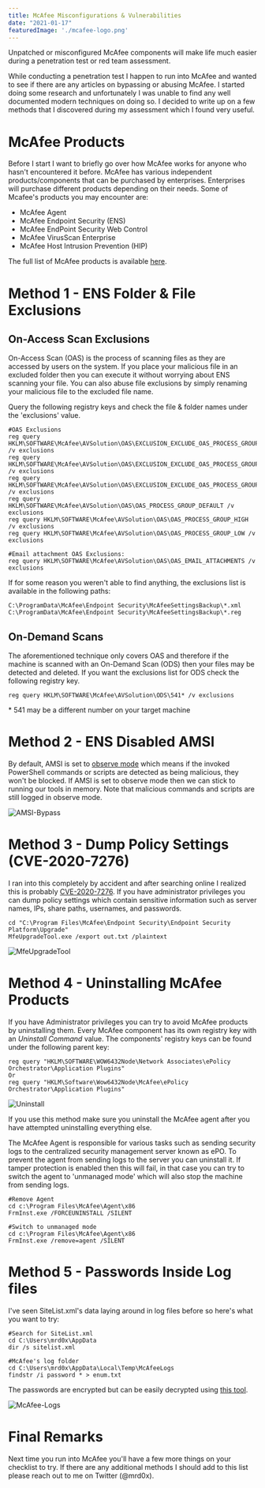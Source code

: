 ```yaml
---
title: McAfee Misconfigurations & Vulnerabilities
date: "2021-01-17"
featuredImage: './mcafee-logo.png'
---
```


Unpatched or misconfigured McAfee components will make life much easier during a penetration test or red team assessment<!-- end -->. 

While conducting a penetration test I happen to run into McAfee and wanted to see if there are any articles on bypassing or abusing McAfee. I started doing some research and unfortunately I was unable to find any well documented modern techniques on doing so. I decided to write up on a few methods that I discovered during my assessment which I found very useful.

# McAfee Products

Before I start I want to briefly go over how McAfee works for anyone who hasn't encountered it before. McAfee has various independent products/components that can be purchased by enterprises. Enterprises will purchase different products depending on their needs. Some of Mcafee's products you may encounter are:

* McAfee Agent
* McAfee Endpoint Security (ENS)
* McAfee EndPoint Security Web Control
* McAfee VirusScan Enterprise
* McAfee Host Intrusion Prevention (HIP)

The full list of McAfee products is available <a href="https://www.mcafee.com/enterprise/en-ca/products/a-z.html">here</a>. 

# Method 1 - ENS Folder & File Exclusions

## On-Access Scan Exclusions

On-Access Scan (OAS) is the process of scanning files as they are accessed by users on the system. If you place your malicious file in an excluded folder then you can execute it without worrying about ENS scanning your file. You can also abuse file exclusions by simply renaming your malicious file to the excluded file name.

Query the following registry keys and check the file & folder names under the 'exclusions' value.

    #OAS Exclusions
    reg query HKLM\SOFTWARE\McAfee\AVSolution\OAS\EXCLUSION_EXCLUDE_OAS_PROCESS_GROUP_DEFAULT /v exclusions
    reg query HKLM\SOFTWARE\McAfee\AVSolution\OAS\EXCLUSION_EXCLUDE_OAS_PROCESS_GROUP_HIGH /v exclusions
    reg query HKLM\SOFTWARE\McAfee\AVSolution\OAS\EXCLUSION_EXCLUDE_OAS_PROCESS_GROUP_LOW /v exclusions
    reg query HKLM\SOFTWARE\McAfee\AVSolution\OAS\OAS_PROCESS_GROUP_DEFAULT /v exclusions
    reg query HKLM\SOFTWARE\McAfee\AVSolution\OAS\OAS_PROCESS_GROUP_HIGH /v exclusions
    reg query HKLM\SOFTWARE\McAfee\AVSolution\OAS\OAS_PROCESS_GROUP_LOW /v exclusions

    #Email attachment OAS Exclusions:
    reg query HKLM\SOFTWARE\McAfee\AVSolution\OAS\OAS_EMAIL_ATTACHMENTS /v exclusions


If for some reason you weren't able to find anything, the exclusions list is available in the following paths:

    C:\ProgramData\McAfee\Endpoint Security\McAfeeSettingsBackup\*.xml
    C:\ProgramData\McAfee\Endpoint Security\McAfeeSettingsBackup\*.reg


## On-Demand Scans

The aforementioned technique only covers OAS and therefore if the machine is scanned with an On-Demand Scan (ODS) then your files may be detected and deleted. If you want the exclusions list for ODS check the following registry key.

    
    reg query HKLM\SOFTWARE\McAfee\AVSolution\ODS\541* /v exclusions

\* 541 may be a different number on your target machine 


# Method 2 - ENS Disabled AMSI

By default, AMSI is set to <a href="https://www.mcafee.com/blogs/other-blogs/mcafee-labs/mcafee-amsi-integration-protects-against-malicious-scripts/">observe mode</a> which means if the invoked PowerShell commands or scripts are detected as being malicious, they won't be blocked. If AMSI is set to observe mode then we can stick to running our tools in memory. Note that malicious commands and scripts are still logged in observe mode.

![AMSI-Bypass](./AMSI_bypass.png)

# Method 3 - Dump Policy Settings (CVE-2020-7276)

I ran into this completely by accident and after searching online I realized this is probably <a href="https://cve.mitre.org/cgi-bin/cvename.cgi?name=CVE-2020-7276">CVE-2020-7276</a>. If you have administrator privileges you can dump policy settings which contain sensitive information such as server names, IPs, share paths, usernames, and passwords.

    cd "C:\Program Files\McAfee\Endpoint Security\Endpoint Security Platform\Upgrade"
    MfeUpgradeTool.exe /export out.txt /plaintext

![MfeUpgradeTool](./mfeupgradetool.png)

# Method 4 - Uninstalling McAfee Products

If you have Administrator privileges you can try to avoid McAfee products by uninstalling them. Every McAfee component has its own registry key with an <i>Uninstall Command</i> value. The components' registry keys can be found under the following parent key:

    reg query "HKLM\SOFTWARE\WOW6432Node\Network Associates\ePolicy Orchestrator\Application Plugins"
    Or
    reg query "HKLM\Software\Wow6432Node\McAfee\ePolicy Orchestrator\Application Plugins"

![Uninstall](./uninstall_plugins.png)

If you use this method make sure you uninstall the McAfee agent after you have attempted uninstalling everything else.

The McAfee Agent is responsible for various tasks such as sending security logs to the centralized security management server known as ePO. To prevent the agent from sending logs to the server you can uninstall it. If tamper protection is enabled then this will fail, in that case you can try to switch the agent to 'unmanaged mode' which will also stop the machine from sending logs.

    #Remove Agent
    cd c:\Program Files\McAfee\Agent\x86
    FrmInst.exe /FORCEUNINSTALL /SILENT

    #Switch to unmanaged mode
    cd c:\Program Files\McAfee\Agent\x86
    FrmInst.exe /remove=agent /SILENT

# Method 5 - Passwords Inside Log files

I've seen SiteList.xml's data laying around in log files before so here's what you want to try:

    #Search for SiteList.xml
    cd C:\Users\mrd0x\AppData
    dir /s sitelist.xml

    #McAfee's log folder
    cd C:\Users\mrd0x\AppData\Local\Temp\McAfeeLogs
    findstr /i password * > enum.txt

The passwords are encrypted but can be easily decrypted using <a href="https://github.com/funoverip/mcafee-sitelist-pwd-decryption">this tool</a>.

![McAfee-Logs](./mcafee_logs.png)

# Final Remarks

Next time you run into McAfee you'll have a few more things on your checklist to try. If there are any additional methods I should add to this list please reach out to me on Twitter (@mrd0x).